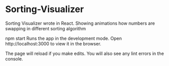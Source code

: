 # Sorting-Visualizer
Sorting Visualizer wrote in React. Showing animations how numbers are swapping in different sorting algorithm

npm start
Runs the app in the development mode.
Open http://localhost:3000 to view it in the browser.

The page will reload if you make edits.
You will also see any lint errors in the console.
